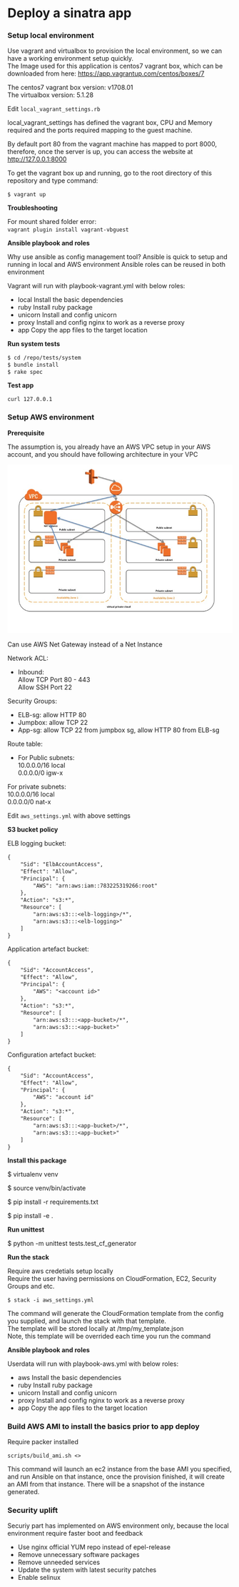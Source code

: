 # Deploy a sinatra app

### Setup local environment

Use vagrant and virtualbox to provision the local environment, so we can have a working environment setup quickly.    
The Image used for this application is centos7 vagrant box, which can be downloaded from here: https://app.vagrantup.com/centos/boxes/7

The centos7 vagrant box version: v1708.01  
The virtualbox version: 5.1.28

Edit `local_vagrant_settings.rb`

local_vagrant_settings has defined the vagrant box, CPU and Memory required and the ports required mapping to the guest machine.

By default port 80 from the vagrant machine has mapped to port 8000, therefore, once the server is up, you can access the website at http://127.0.0.1:8000

To get the vagrant box up and running, go to the root directory of this repository and type command:  

```
$ vagrant up
```
**Troubleshooting**

For mount shared folder error:  
`vagrant plugin install vagrant-vbguest`


**Ansible playbook and roles**

Why use ansible as config management tool?
Ansible is quick to setup and running in local and AWS environment
Ansible roles can be reused in both environment

Vagrant will run with playbook-vagrant.yml with below roles:  
- local
  Install the basic dependencies
- ruby
  Install ruby package
- unicorn
  Install and config unicorn
- proxy
  Install and config nginx to work as a reverse proxy
- app
  Copy the app files to the target location

**Run system tests**

```
$ cd /repo/tests/system
$ bundle install
$ rake spec

```

**Test app**

```
curl 127.0.0.1
```

### Setup AWS environment

**Prerequisite**

The assumption is, you already have an AWS VPC setup in your AWS account, and you should have following architecture in your VPC

![AWS](design/aws_vpc.jpg)

Can use AWS Net Gateway instead of a Net Instance

Network ACL:  
- Inbound:  
Allow TCP Port 80 - 443  
Allow SSH Port 22  

Security Groups:  
- ELB-sg: allow HTTP 80  
- Jumpbox: allow TCP 22  
- App-sg: allow TCP 22 from jumpbox sg, allow HTTP 80 from ELB-sg  

Route table:  
- For Public subnets:  
  10.0.0.0/16 local  
  0.0.0.0/0   igw-x  

For private subnets:  
10.0.0.0/16 local  
0.0.0.0/0   nat-x  

Edit `aws_settings.yml` with above settings


**S3 bucket policy**  

ELB logging bucket:

```
{
    "Sid": "ElbAccountAccess",
    "Effect": "Allow",
    "Principal": {
        "AWS": "arn:aws:iam::783225319266:root"
    },
    "Action": "s3:*",
    "Resource": [
        "arn:aws:s3:::<elb-logging>/*",
        "arn:aws:s3:::<elb-logging>"
    ]
}
```

Application artefact bucket:

```
{
    "Sid": "AccountAccess",
    "Effect": "Allow",
    "Principal": {
        "AWS": "<account id>"
    },
    "Action": "s3:*",
    "Resource": [
        "arn:aws:s3:::<app-bucket>/*",
        "arn:aws:s3:::<app-bucket>"
    ]
}
```

Configuration artefact bucket:

```
{
    "Sid": "AccountAccess",
    "Effect": "Allow",
    "Principal": {
        "AWS": "account id"
    },
    "Action": "s3:*",
    "Resource": [
        "arn:aws:s3:::<app-bucket>/*",
        "arn:aws:s3:::<app-bucket>"
    ]
}
```

**Install this package**

$ virtualenv venv

$ source venv/bin/activate

$ pip install -r requirements.txt

$ pip install -e .


**Run unittest**

$ python -m unittest tests.test_cf_generator


**Run the stack**

Require aws credetials setup locally  
Require the user having permissions on CloudFormation, EC2, Security Groups and etc.

```
$ stack -i aws_settings.yml
```

The command will generate the CloudFormation template from the config you supplied, and launch the stack with that template.  
The template will be stored locally at /tmp/my_template.json  
Note, this template will be overrided each time you run the command

**Ansible playbook and roles**

Userdata will run with playbook-aws.yml with below roles:  
- aws
  Install the basic dependencies
- ruby
  Install ruby package
- unicorn
  Install and config unicorn
- proxy
  Install and config nginx to work as a reverse proxy
- app
  Copy the app files to the target location


### Build AWS AMI to install the basics prior to app deploy

Require packer installed

```
scripts/build_ami.sh <>
```

This command will launch an ec2 instance from the base AMI you specified, and run Ansible on that instance, once the provision finished, it will create an AMI from that instance. There will be a snapshot of the instance generated.

### Security uplift

Securiy part has implemented on AWS environment only, because the local environment require faster boot and feedback

- Use nginx official YUM repo instead of epel-release
- Remove unnecessary software packages
- Remove unneeded services
- Update the system with latest security patches
- Enable selinux
